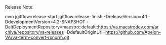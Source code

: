 Release Note:

mvn jgitflow:release-start jgitflow:release-finish -DreleaseVersion=4.1 -DdevelopmentVersion=4.2-SNAPSHOT -DaltDeploymentRepository=maestro::default::https://va.maestrodev.com/archiva/repository/va-releases -DdefaultOriginUrl=https://github.com/Apelon-VA/va-term-convert-rxnorm.git
